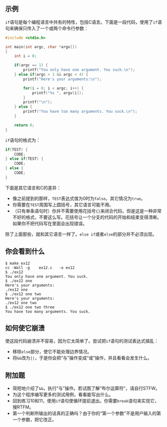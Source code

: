## 示例

`if`语句是每个编程语言中共有的特性，包括C语言。下面是一段代码，使用了`if`语句来确保只传入了一个或两个命令行参数：

```c
#include <stdio.h>

int main(int argc, char *argv[])
{
    int i = 0;

    if(argc == 1) {
        printf("You only have one argument. You suck.\n");
    } else if(argc > 1 && argc < 4) {
        printf("Here's your arguments:\n");

        for(i = 0; i < argc; i++) {
            printf("%s ", argv[i]);
        }
        printf("\n");
    } else {
        printf("You have too many arguments. You suck.\n");
    }

    return 0;
}
```

`if`语句的格式为：

```c
if(TEST) {
    CODE;
} else if(TEST) {
    CODE;
} else {
    CODE;
}
```

下面是其它语言和C的差异：

- 像之前提到的那样，`TEST`表达式值为0时为`false`，其它情况为`true`。
- 你需要在`TEST`周围写上圆括号，其它语言可能不用。
- （只有单条语句时）你并不需要使用花括号`{}`来闭合代码，但是这是一种非常不好的格式，不要这么写。花括号让一个分支的代码的开始和结束变得清晰。如果你不把代码写在里面会出现错误。

除了上面那些，就和其它语言一样了。`else if`或者`else`的部分并不必须出现。

## 你会看到什么

```shell
$ make ex12
cc -Wall -g    ex12.c   -o ex12
$ ./ex12
You only have one argument. You suck.
$ ./ex12 one
Here's your arguments:
./ex12 one
$ ./ex12 one two
Here's your arguments:
./ex12 one two
$ ./ex12 one two three
You have too many arguments. You suck.
```

## 如何使它崩溃

使这段代码崩溃并不容易，因为它太简单了。尝试把`if`语句的测试表达式搞乱：

- 移除`else`部分，使它不能处理边界情况。
- 将`&&`改为`||`，于是你会把“与”操作变成“或”操作，并且看看会发生什么。

## 附加题

- 简短地介绍了`&&`，执行“与”操作。若试图了解“布尔运算符”，请自行STFW。
- 为这个程序编写更多的测试用例，看看能写出什么。
- 回到练习10和11，使用`if`语句使循环提前退出。你需要`break`语句来实现它，搜RTFM。
- 第一个判断所输出的话真的正确吗？由于你的“第一个参数”不是用户输入的第一个参数，把它改正。